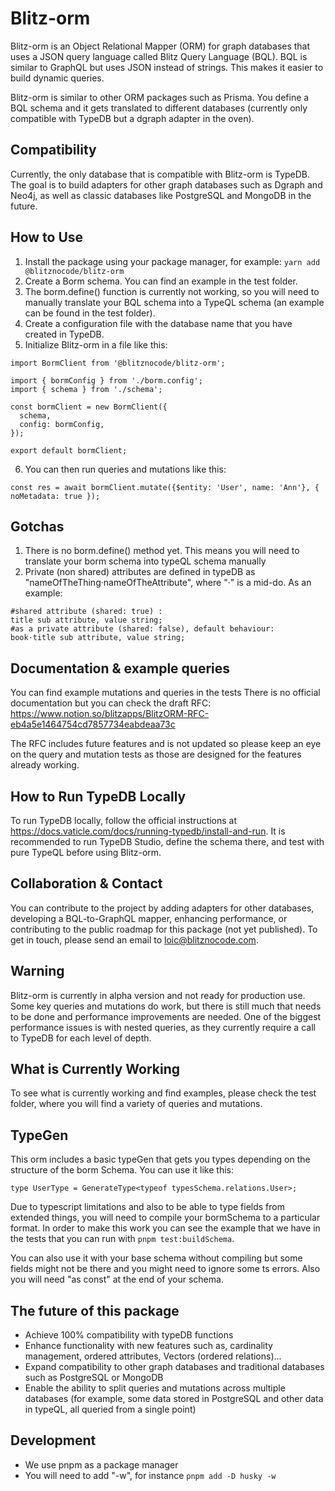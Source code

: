 # Blitz-orm
Blitz-orm is an Object Relational Mapper (ORM) for graph databases that uses a JSON query language called Blitz Query Language (BQL). BQL is similar to GraphQL but uses JSON instead of strings. This makes it easier to build dynamic queries.

Blitz-orm is similar to other ORM packages such as Prisma. You define a BQL schema and it gets translated to different databases (currently only compatible with TypeDB but a dgraph adapter in the oven).

## Compatibility
Currently, the only database that is compatible with Blitz-orm is TypeDB. The goal is to build adapters for other graph databases such as Dgraph and Neo4j, as well as classic databases like PostgreSQL and MongoDB in the future.

## How to Use
1. Install the package using your package manager, for example:
`yarn add @blitznocode/blitz-orm`
2. Create a Borm schema. You can find an example in the test folder. 
3. The borm.define() function is currently not working, so you will need to manually translate your BQL schema into a TypeQL schema (an example can be found in the test folder).
4. Create a configuration file with the database name that you have created in TypeDB.
5. Initialize Blitz-orm in a file like this:
```
import BormClient from '@blitznocode/blitz-orm';

import { bormConfig } from './borm.config';
import { schema } from './schema';

const bormClient = new BormClient({
  schema,
  config: bormConfig,
});

export default bormClient;
```
6. You can then run queries and mutations like this:
```
const res = await bormClient.mutate({$entity: 'User', name: 'Ann'}, { noMetadata: true });
```
## Gotchas
1) There is no borm.define() method yet. This means you will need to translate your borm schema into typeQL schema manually
2) Private (non shared) attributes are defined in typeDB as "nameOfTheThing·nameOfTheAttribute", where "·" is a mid-do. As an example:
```
#shared attribute (shared: true) :
title sub attribute, value string;
#as a private attribute (shared: false), default behaviour:
book·title sub attribute, value string;
```

## Documentation & example queries
You can find example mutations and queries in the tests
There is no official documentation but you can check the draft RFC:
https://www.notion.so/blitzapps/BlitzORM-RFC-eb4a5e1464754cd7857734eabdeaa73c

The RFC includes future features and is not updated so please keep an eye on the query and mutation tests as those are designed for the features already working.

## How to Run TypeDB Locally
To run TypeDB locally, follow the official instructions at https://docs.vaticle.com/docs/running-typedb/install-and-run. It is recommended to run TypeDB Studio, define the schema there, and test with pure TypeQL before using Blitz-orm.

## Collaboration & Contact
You can contribute to the project by adding adapters for other databases, developing a BQL-to-GraphQL mapper, enhancing performance, or contributing to the public roadmap for this package (not yet published). To get in touch, please send an email to loic@blitznocode.com.

## Warning
Blitz-orm is currently in alpha version and not ready for production use. Some key queries and mutations do work, but there is still much that needs to be done and performance improvements are needed. One of the biggest performance issues is with nested queries, as they currently require a call to TypeDB for each level of depth.

## What is Currently Working
To see what is currently working and find examples, please check the test folder, where you will find a variety of queries and mutations.

## TypeGen
This orm includes a basic typeGen that gets you types depending on the structure of the borm Schema. You can use it like this:
```
type UserType = GenerateType<typeof typesSchema.relations.User>;

```
Due to typescript limitations and also to be able to type fields from extended things, you will need to compile your bormSchema to a particular format. In order to make this work you can see the example that we have in the tests that you can run with `pnpm test:buildSchema`. 

You can also use it with your base schema without compiling but some fields might not be there and you might need to ignore some ts errors. Also you will need "as const" at the end of your schema.

## The future of this package
- Achieve 100% compatibility with typeDB functions
- Enhance functionality with new features such as, cardinality management, ordered attributes, Vectors (ordered relations)...
- Expand compatibility to other graph databases and traditional databases such as PostgreSQL or MongoDB
- Enable the ability to split queries and mutations across multiple databases (for example, some data stored in PostgreSQL and other data in typeQL, all queried from a single point)

## Development
- We use pnpm as a package manager
- You will need to add "-w", for instance `pnpm add -D husky -w`

